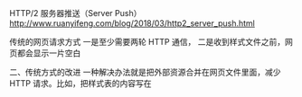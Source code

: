 HTTP/2 服务器推送（Server Push）
http://www.ruanyifeng.com/blog/2018/03/http2_server_push.html

传统的网页请求方式
一是至少需要两轮 HTTP 通信，
二是收到样式文件之前，网页都会显示一片空白


二、传统方式的改进
一种解决办法就是把外部资源合并在网页文件里面，减少 HTTP 请求。比如，把样式表的内容写在<style>标签之中，把图片改成 Base64 编码的 Data URL。

另一种方法就是资源的预加载（preload）。网页预先告诉浏览器，立即下载某些资源
如果前一个网页就使用这个命令，预加载后一个网页需要的资源，那么用户打开后一个网页时，就会感觉速度飞快。


三、服务器推送
还没有收到浏览器的请求，服务器就把各种资源推送给浏览器。

比如，浏览器只请求了index.html，但是服务器把index.html、style.css、example.png全部发送给浏览器。
这样的话，只需要一轮 HTTP 通信，浏览器就得到了全部资源，提高了性能。

nginx配置
location / {
  root   /usr/share/nginx/html;
  index  index.html index.htm;
  http2_push /style.css;
  http2_push /example.png;
}